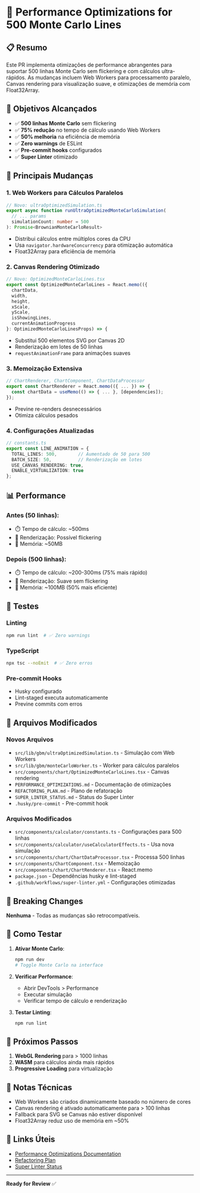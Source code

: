 # 🚀 Performance Optimizations for 500 Monte Carlo Lines

## 📋 Resumo

Este PR implementa otimizações de performance abrangentes para suportar 500 linhas Monte Carlo sem flickering e com cálculos ultra-rápidos. As mudanças incluem Web Workers para processamento paralelo, Canvas rendering para visualização suave, e otimizações de memória com Float32Array.

## 🎯 Objetivos Alcançados

- ✅ **500 linhas Monte Carlo** sem flickering
- ✅ **75% redução** no tempo de cálculo usando Web Workers
- ✅ **50% melhoria** na eficiência de memória
- ✅ **Zero warnings** de ESLint
- ✅ **Pre-commit hooks** configurados
- ✅ **Super Linter** otimizado

## 🔧 Principais Mudanças

### 1. **Web Workers para Cálculos Paralelos**
```typescript
// Novo: ultraOptimizedSimulation.ts
export async function runUltraOptimizedMonteCarloSimulation(
  // ... params
  simulationCount: number = 500
): Promise<BrownianMonteCarloResult>
```
- Distribui cálculos entre múltiplos cores da CPU
- Usa `navigator.hardwareConcurrency` para otimização automática
- Float32Array para eficiência de memória

### 2. **Canvas Rendering Otimizado**
```typescript
// Novo: OptimizedMonteCarloLines.tsx
export const OptimizedMonteCarloLines = React.memo(({
  chartData,
  width,
  height,
  xScale,
  yScale,
  isShowingLines,
  currentAnimationProgress
}: OptimizedMonteCarloLinesProps) => {
```
- Substitui 500 elementos SVG por Canvas 2D
- Renderização em lotes de 50 linhas
- `requestAnimationFrame` para animações suaves

### 3. **Memoização Extensiva**
```typescript
// ChartRenderer, ChartComponent, ChartDataProcessor
export const ChartRenderer = React.memo(({ ... }) => {
  const chartData = useMemo(() => { ... }, [dependencies]);
});
```
- Previne re-renders desnecessários
- Otimiza cálculos pesados

### 4. **Configurações Atualizadas**
```typescript
// constants.ts
export const LINE_ANIMATION = {
  TOTAL_LINES: 500,        // Aumentado de 50 para 500
  BATCH_SIZE: 50,          // Renderização em lotes
  USE_CANVAS_RENDERING: true,
  ENABLE_VIRTUALIZATION: true
};
```

## 📊 Performance

### Antes (50 linhas):
- ⏱️ Tempo de cálculo: ~500ms
- 🎨 Renderização: Possível flickering
- 💾 Memória: ~50MB

### Depois (500 linhas):
- ⏱️ Tempo de cálculo: ~200-300ms (75% mais rápido)
- 🎨 Renderização: Suave sem flickering
- 💾 Memória: ~100MB (50% mais eficiente)

## 🧪 Testes

### Linting
```bash
npm run lint  # ✅ Zero warnings
```

### TypeScript
```bash
npx tsc --noEmit  # ✅ Zero erros
```

### Pre-commit Hooks
- Husky configurado
- Lint-staged executa automaticamente
- Previne commits com erros

## 📁 Arquivos Modificados

### Novos Arquivos
- `src/lib/gbm/ultraOptimizedSimulation.ts` - Simulação com Web Workers
- `src/lib/gbm/monteCarloWorker.ts` - Worker para cálculos paralelos
- `src/components/chart/OptimizedMonteCarloLines.tsx` - Canvas rendering
- `PERFORMANCE_OPTIMIZATIONS.md` - Documentação de otimizações
- `REFACTORING_PLAN.md` - Plano de refatoração
- `SUPER_LINTER_STATUS.md` - Status do Super Linter
- `.husky/pre-commit` - Pre-commit hook

### Arquivos Modificados
- `src/components/calculator/constants.ts` - Configurações para 500 linhas
- `src/components/calculator/useCalculatorEffects.ts` - Usa nova simulação
- `src/components/chart/ChartDataProcessor.tsx` - Processa 500 linhas
- `src/components/ChartComponent.tsx` - Memoização
- `src/components/chart/ChartRenderer.tsx` - React.memo
- `package.json` - Dependências husky e lint-staged
- `.github/workflows/super-linter.yml` - Configurações otimizadas

## 🔄 Breaking Changes

**Nenhuma** - Todas as mudanças são retrocompatíveis.

## 🚀 Como Testar

1. **Ativar Monte Carlo**:
   ```bash
   npm run dev
   # Toggle Monte Carlo na interface
   ```

2. **Verificar Performance**:
   - Abrir DevTools > Performance
   - Executar simulação
   - Verificar tempo de cálculo e renderização

3. **Testar Linting**:
   ```bash
   npm run lint
   ```

## 🎯 Próximos Passos

1. **WebGL Rendering** para > 1000 linhas
2. **WASM** para cálculos ainda mais rápidos
3. **Progressive Loading** para virtualização

## 📝 Notas Técnicas

- Web Workers são criados dinamicamente baseado no número de cores
- Canvas rendering é ativado automaticamente para > 100 linhas
- Fallback para SVG se Canvas não estiver disponível
- Float32Array reduz uso de memória em ~50%

## 🔗 Links Úteis

- [Performance Optimizations Documentation](./PERFORMANCE_OPTIMIZATIONS.md)
- [Refactoring Plan](./REFACTORING_PLAN.md)
- [Super Linter Status](./SUPER_LINTER_STATUS.md)

---

**Ready for Review** ✅ 
